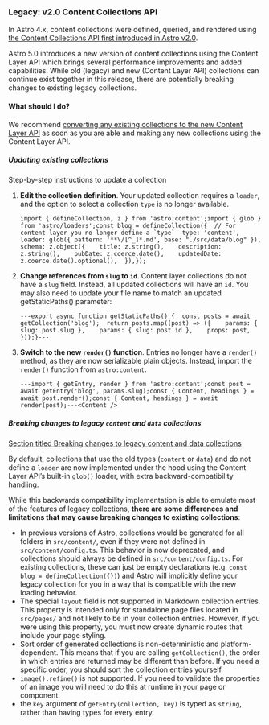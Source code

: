 ### Legacy: v2.0 Content Collections API

In Astro 4.x, content collections were defined, queried, and rendered using [the Content Collections API first introduced in Astro v2.0](https://astro.build/blog/introducing-content-collections/).

Astro 5.0 introduces a new version of content collections using the Content Layer API which brings several performance improvements and added capabilities. While old (legacy) and new (Content Layer API) collections can continue exist together in this release, there are potentially breaking changes to existing legacy collections.

#### What should I do?

We recommend [converting any existing collections to the new Content Layer API](https://5-0-0-beta.docs.astro.build/en/guides/upgrade-to/v5/#updating-existing-collections) as soon as you are able and making any new collections using the Content Layer API.

##### Updating existing collections

Step-by-step instructions to update a collection

1.  **Edit the collection definition**. Your updated collection requires a `loader`, and the option to select a collection `type` is no longer available.

    ```
    import { defineCollection, z } from 'astro:content';import { glob } from 'astro/loaders';const blog = defineCollection({  // For content layer you no longer define a `type`  type: 'content',  loader: glob({ pattern: '**\/[^_]*.md', base: "./src/data/blog" }),  schema: z.object({    title: z.string(),    description: z.string(),    pubDate: z.coerce.date(),    updatedDate: z.coerce.date().optional(),  }),});
    ```

2.  **Change references from `slug` to `id`**. Content layer collections do not have a `slug` field. Instead, all updated collections will have an `id`. You may also need to update your file name to match an updated getStaticPaths() parameter:

    ```
    ---export async function getStaticPaths() {  const posts = await getCollection('blog');  return posts.map((post) => ({    params: { slug: post.slug },    params: { slug: post.id },    props: post,  }));}---
    ```

3.  **Switch to the new `render()` function**. Entries no longer have a `render()` method, as they are now serializable plain objects. Instead, import the `render()` function from `astro:content`.

    ```
    ---import { getEntry, render } from 'astro:content';const post = await getEntry('blog', params.slug);const { Content, headings } = await post.render();const { Content, headings } = await render(post);---<Content />
    ```

##### Breaking changes to legacy `content` and `data` collections

[Section titled Breaking changes to legacy content and data collections](https://5-0-0-beta.docs.astro.build/en/guides/upgrade-to/v5/#breaking-changes-to-legacy-content-and-data-collections)

By default, collections that use the old types (`content` or `data`) and do not define a `loader` are now implemented under the hood using the Content Layer API’s built-in `glob()` loader, with extra backward-compatibility handling.

While this backwards compatibility implementation is able to emulate most of the features of legacy collections, **there are some differences and limitations that may cause breaking changes to existing collections**:

*   In previous versions of Astro, collections would be generated for all folders in `src/content/`, even if they were not defined in `src/content/config.ts`. This behavior is now deprecated, and collections should always be defined in `src/content/config.ts`. For existing collections, these can just be empty declarations (e.g. `const blog = defineCollection({})`) and Astro will implicitly define your legacy collection for you in a way that is compatible with the new loading behavior.
*   The special `layout` field is not supported in Markdown collection entries. This property is intended only for standalone page files located in `src/pages/` and not likely to be in your collection entries. However, if you were using this property, you must now create dynamic routes that include your page styling.
*   Sort order of generated collections is non-deterministic and platform-dependent. This means that if you are calling `getCollection()`, the order in which entries are returned may be different than before. If you need a specific order, you should sort the collection entries yourself.
*   `image().refine()` is not supported. If you need to validate the properties of an image you will need to do this at runtime in your page or component.
*   the `key` argument of `getEntry(collection, key)` is typed as `string`, rather than having types for every entry.

